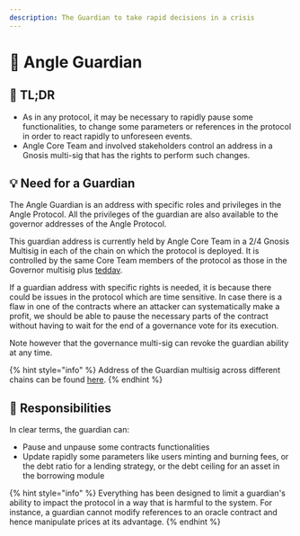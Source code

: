 ```yaml
---
description: The Guardian to take rapid decisions in a crisis
---
```


# 💂 Angle Guardian

## 🔎 TL;DR

- As in any protocol, it may be necessary to rapidly pause some functionalities, to change some parameters or references in the protocol in order to react rapidly to unforeseen events.
- Angle Core Team and involved stakeholders control an address in a Gnosis multi-sig that has the rights to perform such changes.

## 💡 Need for a Guardian

The Angle Guardian is an address with specific roles and privileges in the Angle Protocol. All the privileges of the guardian are also available to the governor addresses of the Angle Protocol.

This guardian address is currently held by Angle Core Team in a 2/4 Gnosis Multisig in each of the chain on which the protocol is deployed. It is controlled by the same Core Team members of the protocol as those in the Governor multisig plus [teddav](https://twitter.com/0xteddav).

If a guardian address with specific rights is needed, it is because there could be issues in the protocol which are time sensitive. In case there is a flaw in one of the contracts where an attacker can systematically make a profit, we should be able to pause the necessary parts of the contract without having to wait for the end of a governance vote for its execution.

Note however that the governance multi-sig can revoke the guardian ability at any time.

{% hint style="info" %}
Address of the Guardian multisig across different chains can be found [here](https://developers.angle.money/overview/smart-contracts).
{% endhint %}

## 🔘 Responsibilities

In clear terms, the guardian can:

- Pause and unpause some contracts functionalities
- Update rapidly some parameters like users minting and burning fees, or the debt ratio for a lending strategy, or the debt ceiling for an asset in the borrowing module

{% hint style="info" %}
Everything has been designed to limit a guardian's ability to impact the protocol in a way that is harmful to the system. For instance, a guardian cannot modify references to an oracle contract and hence manipulate prices at its advantage.
{% endhint %}

